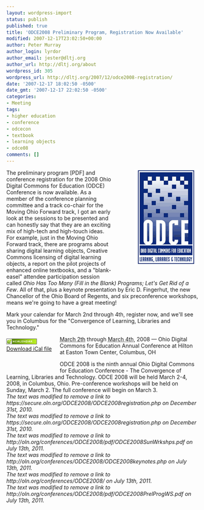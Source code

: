 ```yaml
---
layout: wordpress-import
status: publish
published: true
title: 'ODCE2008 Preliminary Program, Registration Now Available'
modified: 2007-12-17T23:02:50+00:00
author: Peter Murray
author_login: lyrdor
author_email: jester@dltj.org
author_url: http://dltj.org/about
wordpress_id: 305
wordpress_url: http://dltj.org/2007/12/odce2008-registration/
date: '2007-12-17 18:02:50 -0500'
date_gmt: '2007-12-17 22:02:50 -0500'
categories:
- Meeting
tags:
- higher education
- conference
- odcecon
- textbook
- learning objects
- odce08
comments: []
---
```

<p><img style="float: right; padding: 0 0 2.5em 4em;" width="168" height="250" alt="ODCE Conference Logo" src="/wp-content/uploads/2007/12/odcelogo_07.gif" />The <span class="removed_link" title="http://oln.org/conferences/ODCE2008/pdf/ODCE2008PrelProgWS.pdf">preliminary program</span> [PDF] and <span class="removed_link" title="https://secure.oln.org/ODCE2008/ODCE2008registration.php">conference registration</span> for the 2008 Ohio Digital Commons for Education (ODCE) Conference is now available.  As a member of the conference planning committee and a track co-chair for the Moving Ohio Forward track, I got an early look at the sessions to be presented and can honestly say that they are an exciting mix of high-tech and high-touch ideas.  For example, just in the Moving Ohio Forward track, there are programs about sharing digital learning objects, Creative Commons licensing of digital learning objects, a report on the pilot projects of enhanced online textbooks, and a "blank-easel" attendee participation session called <i>Ohio Has Too Many (Fill in the Blank) Programs; Let's Get Rid of a Few</i>.  All of that, plus a <span class="removed_link" title="http://oln.org/conferences/ODCE2008/ODCE2008keynotes.php">keynote presentation by Eric D. Fingerhut</span>, the new Chancellor of the Ohio Board of Regents, and <span class="removed_link" title="http://oln.org/conferences/ODCE2008/pdf/ODCE2008SunWrkshps.pdf">six preconference workshops</span>, means we're going to have a great meeting!</p>
<p>Mark your calendar for March 2nd through 4th, <span class="removed_link" title="https://secure.oln.org/ODCE2008/ODCE2008registration.php">register now</span>, and we'll see you in Columbus for the "Convergence of Learning, Libraries and Technology."</p>
<div class="vevent" id="hcalendar-ODCE">
<div style="float:left; padding: 0.5em 1.5em 3em 0"><a href="http://suda.co.uk/projects/microformats/hcalendar/get-cal.php?uri=http://dltj.org/2007/12/odce2008-registration"><img src="/wp-content/uploads/2007/12/microformat_hcalendar1.png" alt="hCalendar Encoded Microformat" width="80" height="15" /><br />Download iCal file</a></div>
<p><span class="removed_link" title="http://oln.org/conferences/ODCE2008/"><abbr class="dtstart" title="20080302">March 2th</abbr> through <abbr class="dtend" title="20080304">March 4th</abbr>, 2008 &mdash; <span class="summary">Ohio Digital Commons for Education Annual Conference</span></span> at <span class="location">Hilton at Easton Town Center, Columbus, OH</span>
<div class="description">ODCE 2008 is the ninth annual Ohio Digital Commons for Education Conference - The Convergence of Learning, Libraries and Technology. ODCE 2008 will be held March 2-4, 2008, in Columbus, Ohio. Pre-conference workshops will be held on Sunday, March 2. The full conference will begin on March 3.</div>
</div>
<p style="padding:0;margin:0;font-style:italic;" class="removed_link">The text was modified to remove a link to https://secure.oln.org/ODCE2008/ODCE2008registration.php on December 31st, 2010.</p>
<p style="padding:0;margin:0;font-style:italic;" class="removed_link">The text was modified to remove a link to https://secure.oln.org/ODCE2008/ODCE2008registration.php on December 31st, 2010.</p>
<p style="padding:0;margin:0;font-style:italic;" class="removed_link">The text was modified to remove a link to http://oln.org/conferences/ODCE2008/pdf/ODCE2008SunWrkshps.pdf on July 13th, 2011.</p>
<p style="padding:0;margin:0;font-style:italic;" class="removed_link">The text was modified to remove a link to http://oln.org/conferences/ODCE2008/ODCE2008keynotes.php on July 13th, 2011.</p>
<p style="padding:0;margin:0;font-style:italic;" class="removed_link">The text was modified to remove a link to http://oln.org/conferences/ODCE2008/ on July 13th, 2011.</p>
<p style="padding:0;margin:0;font-style:italic;" class="removed_link">The text was modified to remove a link to http://oln.org/conferences/ODCE2008/pdf/ODCE2008PrelProgWS.pdf on July 13th, 2011.</p>
